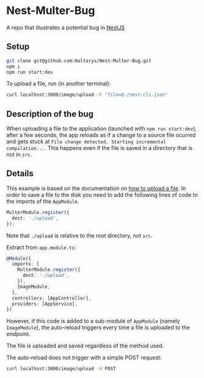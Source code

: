 # Nest-Multer-Bug

A repo that illustrates a potential bug in [NestJS](https://nestjs.com/)

## Setup

```bash
git clone git@github.com:Haltarys/Nest-Multer-Bug.git
npm i
npm run start:dev
```

To upload a file, run (in another terminal):

```bash
curl localhost:3000/image/upload -F "file=@./nest-cli.json"
```

## Description of the bug

When uploading a file to the application (launched with `npm run start:dev`), after a few seconds, the app reloads as if a change to a source file ocurred and gets stuck at `File change detected. Starting incremental compilation...`. This happens even if the file is saved in a directory that is not in `src`.

## Details

This example is based on the documentation on [how to upload a file](https://docs.nestjs.com/techniques/file-upload).
In order to save a file to the disk you need to add the following lines of code to the imports of the `AppModule`.

```ts
MulterModule.register({
  dest: './upload',
});
```

Note that `./upload` is relative to the root directory, not `src`.

Extract from `app.module.ts`:

```ts
@Module({
  imports: [
    MulterModule.register({
      dest: './upload',
    }),
    ImageModule,
  ],
  controllers: [AppController],
  providers: [AppService],
})
```

However, if this code is added to a sub-module of `AppModule` (namely `ImageModule`), the auto-reload triggers every time a file is uploaded to the endpoint.

The file is uploaded and saved regardless of the method used.

The auto-reload does not trigger with a simple POST request:

```bash
curl localhost:3000/image/upload -X POST
```
